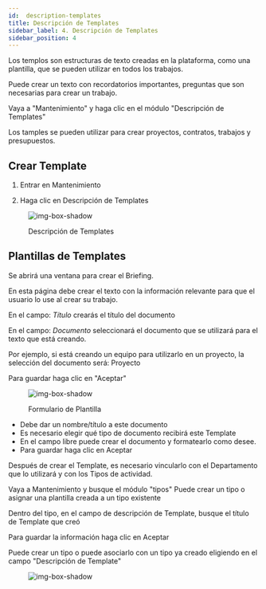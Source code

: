 ```yaml
---
id:  description-templates
title: Descripción de Templates
sidebar_label: 4. Descripción de Templates
sidebar_position: 4 
---
```


Los templos son estructuras de texto creadas en la plataforma, como una plantilla, que se pueden utilizar en todos los trabajos.

Puede crear un texto con recordatorios importantes, preguntas que son necesarias para crear un trabajo.

Vaya a "Mantenimiento" y haga clic en el módulo "Descripción de Templates"

Los tamples se pueden utilizar para crear proyectos, contratos, trabajos y presupuestos.



## Crear Template

1. Entrar en Mantenimiento

2. Haga clic en Descripción de Templates


<figure>

![img-box-shadow](/img/university/maintenance/description.png) 
<figcaption>Descripción de Templates</figcaption>

</figure>





## Plantillas de Templates

Se abrirá una ventana para crear el Briefing.

En esta página debe crear el texto con la información relevante para que el usuario lo use al crear su trabajo.

En el campo: *Título* crearás el título del documento

En el campo: *Documento* seleccionará el documento que se utilizará para el texto que está creando.

Por ejemplo, si está creando un equipo para utilizarlo en un proyecto, la selección del documento será: Proyecto

Para guardar haga clic en "Aceptar"

<figure>

![img-box-shadow](/img/university/maintenance/description-templates.png) 
<figcaption>Formulario de Plantilla</figcaption>
</figure>


- Debe dar un nombre/título a este documento
- Es necesario elegir qué tipo de documento recibirá este Template
- En el campo libre puede crear el documento y formatearlo como desee.
- Para guardar haga clic en Aceptar


Después de crear el Template, es necesario vincularlo con el Departamento que lo utilizará y con los Tipos de actividad.

Vaya a Mantenimiento y busque el módulo "tipos"
Puede crear un tipo o asignar una plantilla creada a un tipo existente

Dentro del tipo, en el campo de descripción de Template, busque el título de Template que creó

Para guardar la información haga clic en Aceptar

Puede crear un tipo o puede asociarlo con un tipo ya creado eligiendo en el campo "Descripción de Template"

<figure>

![img-box-shadow](/img/university/maintenance/types.png)

</figure>







